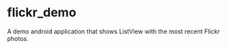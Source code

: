 flickr_demo
===========

A demo android application that shows ListView with the most recent Flickr photos.
